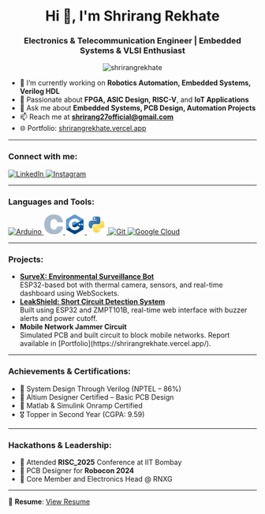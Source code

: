 <h1 align="center">Hi 👋, I'm Shrirang Rekhate</h1>
<h3 align="center">Electronics & Telecommunication Engineer | Embedded Systems & VLSI Enthusiast</h3>

<p align="center">
  <img src="https://komarev.com/ghpvc/?username=shrirangrekhate&label=Profile%20views&color=0e75b6&style=flat" alt="shrirangrekhate" />
</p>

- 🔭 I’m currently working on **Robotics Automation, Embedded Systems, Verilog HDL**
- 🌱 Passionate about **FPGA, ASIC Design, RISC-V**, and **IoT Applications**
- 💬 Ask me about **Embedded Systems, PCB Design, Automation Projects**
- 📫 Reach me at **shrirang27official@gmail.com**
- 🌐 Portfolio: [shrirangrekhate.vercel.app](https://shrirangrekhate.vercel.app/)

---

<h3 align="left">Connect with me:</h3>
<p align="left">
  <a href="https://www.linkedin.com/in/shrirang-rekhate" target="_blank">
    <img src="https://raw.githubusercontent.com/rahuldkjain/github-profile-readme-generator/master/src/images/icons/Social/linked-in-alt.svg" alt="LinkedIn" height="30" width="40" />
  </a>
  <a href="https://instagram.com/shrirang1729" target="_blank">
    <img src="https://raw.githubusercontent.com/rahuldkjain/github-profile-readme-generator/master/src/images/icons/Social/instagram.svg" alt="Instagram" height="30" width="40" />
  </a>
</p>

---

<h3 align="left">Languages and Tools:</h3>
<p align="left">
  <a href="https://www.arduino.cc/" target="_blank" rel="noreferrer">
    <img src="https://cdn.worldvectorlogo.com/logos/arduino-1.svg" alt="Arduino" width="40" height="40"/>
  </a>
  <a href="https://www.cprogramming.com/" target="_blank" rel="noreferrer">
    <img src="https://raw.githubusercontent.com/devicons/devicon/master/icons/c/c-original.svg" alt="C" width="40" height="40"/>
  </a>
  <a href="https://www.w3schools.com/cpp/" target="_blank" rel="noreferrer">
    <img src="https://raw.githubusercontent.com/devicons/devicon/master/icons/cplusplus/cplusplus-original.svg" alt="C++" width="40" height="40"/>
  </a>
  <a href="https://www.python.org" target="_blank" rel="noreferrer">
    <img src="https://raw.githubusercontent.com/devicons/devicon/master/icons/python/python-original.svg" alt="Python" width="40" height="40"/>
  </a>
  <a href="https://git-scm.com/" target="_blank" rel="noreferrer">
    <img src="https://www.vectorlogo.zone/logos/git-scm/git-scm-icon.svg" alt="Git" width="40" height="40"/>
  </a>
  <a href="https://cloud.google.com" target="_blank" rel="noreferrer">
    <img src="https://www.vectorlogo.zone/logos/google_cloud/google_cloud-icon.svg" alt="Google Cloud" width="40" height="40"/>
  </a>
</p>

---

<h3 align="left">Projects:</h3>
<ul>
  <li><strong><a href="https://github.com/ShrirangRekhate/SurveX-Environment_Survellience_Bot.git">SurveX: Environmental Surveillance Bot</a></strong>  
    <br/>ESP32-based bot with thermal camera, sensors, and real-time dashboard using WebSockets.
  </li>
  <li><strong><a href="https://github.com/ShrirangRekhate/LeakShield-Current-Leakage-Detection-and-Monitoring-System">LeakShield: Short Circuit Detection System</a></strong>  
    <br/>Built using ESP32 and ZMPT101B, real-time web interface with buzzer alerts and power cutoff.
  </li>
  <li><strong>Mobile Network Jammer Circuit</strong>  
    <br/>Simulated PCB and built circuit to block mobile networks. Report available in [Portfolio](https://shrirangrekhate.vercel.app/).
  </li>
</ul>

---

<h3 align="left">Achievements & Certifications:</h3>
<ul>
  <li>🏅 System Design Through Verilog (NPTEL – 86%)</li>
  <li>🏅 Altium Designer Certified – Basic PCB Design</li>
  <li>🏅 Matlab & Simulink Onramp Certified</li>
  <li>🎖️ Topper in Second Year (CGPA: 9.59)</li>
</ul>

---

<h3 align="left">Hackathons & Leadership:</h3>
<ul>
  <li>📍 Attended <strong>RISC_2025</strong> Conference at IIT Bombay</li>
  <li>🤖 PCB Designer for <strong>Robocon 2024</strong></li>
  <li>🔧 Core Member and Electronics Head @ RNXG</li>
</ul>

---

📄 **Resume**: [View Resume](https://shrirangrekhate.vercel.app/)

